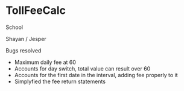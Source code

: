 # TollFeeCalc
School

Shayan / Jesper

Bugs resolved 
* Maximum daily fee at 60
* Accounts for day switch, total value can result over 60
* Accounts for the first date in the interval, adding fee properly to it
* Simplyfied the fee return statements
